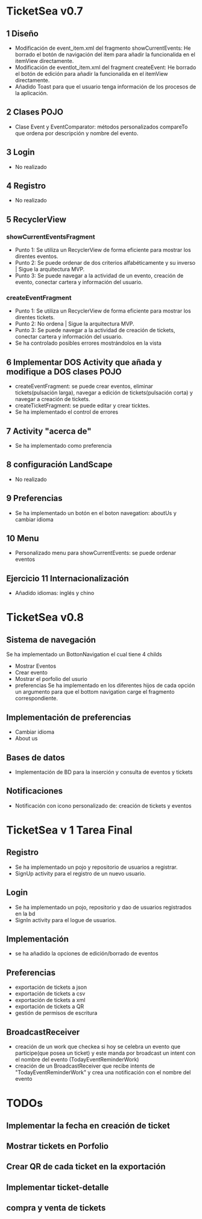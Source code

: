 # TicketSea v0.7

## 1 Diseño
- Modificación de event_item.xml del fragmento showCurrentEvents: He borrado el botón de navigación del item para añadir la funcionalida en el itemView directamente.
- Modificación de eventlot_item.xml del fragment createEvent: He borrado el botón de edición para añadir la funcionalida en el itemView directamente.
- Añadido Toast para que el usuario tenga información de los procesos de la aplicación.

## 2 Clases POJO
- Clase Event y EventComparator: métodos personalizados compareTo que ordena por descripción y nombre del evento.

## 3 Login
- No realizado

## 4 Registro
- No realizado

## 5 RecyclerView
### showCurrentEventsFragment
- Punto 1: Se utiliza un RecyclerView de forma eficiente para mostrar los direntes eventos.
- Punto 2: Se puede ordenar de dos criterios alfabéticamente y su inverso | Sigue la arquitectura MVP.
- Punto 3: Se puede navegar a la actividad de un evento, creación de evento, conectar cartera y información del usuario.
### createEventFragment
- Punto 1: Se utiliza un RecyclerView de forma eficiente para mostrar los direntes tickets.
- Punto 2: No ordena | Sigue la arquitectura MVP.
- Punto 3: Se puede navegar a la actividad de creación de tickets, conectar cartera y información del usuario.
- Se ha controlado posibles errores mostrándolos en la vista

## 6 Implementar DOS Activity que añada y modifique a DOS clases POJO
- createEventFragment: se puede crear eventos, eliminar tickets(pulsación larga), navegar a edición de tickets(pulsación corta) y navegar a creación de tickets.
- createTicketFragment: se puede editar y crear ticktes.
- Se ha implementado el control de errores

## 7 Activity "acerca de"
- Se ha implementado como preferencia

## 8 configuración LandScape
- No realizado

## 9 Preferencias
- Se ha implementado un botón en el boton navegation: aboutUs y cambiar idioma
## 10 Menu
- Personalizado menu para showCurrentEvents: se puede ordenar eventos

## Ejercicio 11 Internacionalización
- Añadido idiomas: inglés y chino

# TicketSea v0.8

## Sistema de navegación
Se ha implementado un BottonNavigation el cual tiene 4 childs
- Mostrar Eventos
- Crear evento
- Mostrar el porfolio del usurio
- preferencias
Se ha implementado en los diferentes hijos de cada opción un argumento para que el bottom navigation carge el fragmento correspondiente.
## Implementación de preferencias
- Cambiar idioma
- About us
## Bases de datos
- Implementación de BD para la inserción y consulta de eventos y tickets
## Notificaciones
- Notificación con icono personalizado de: creación de tickets y eventos

# TicketSea v 1 Tarea Final

## Registro
- Se ha implementado un pojo y repositorio de usuarios a registrar.
- SignUp activity para el registro de un nuevo usuario.

## Login
- Se ha implementado un pojo, repositorio y dao de usuarios registrados en la bd
- SignIn activity para el logue de usuarios.

## Implementación
- se ha añadido la opciones de edición/borrado de eventos

## Preferencias
- exportación de tickets a json
- exportación de tickets a csv
- exportación de tickets a xml
- exportación de tickets a QR
- gestión de permisos de escritura

## BroadcastReceiver
- creación de un work que checkea si hoy se celebra un evento que participe(que posea un ticket) y este manda por broadcast un intent con el nombre del evento (TodayEventReminderWork)
- creación de un BroadcastReceiver que recibe intents de "TodayEventReminderWork" y crea una notificación con el nombre del evento

# TODOs
## Implementar la fecha en creación de ticket
## Mostrar tickets en Porfolio


## Crear QR de cada ticket en la exportación
## Implementar ticket-detalle
## compra y venta de tickets
